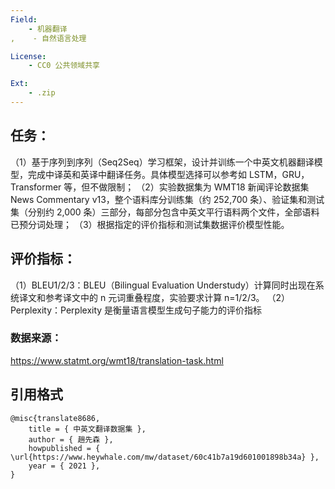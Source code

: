 ```yaml
---
Field:
    - 机器翻译
,    - 自然语言处理

License:
    - CC0 公共领域共享

Ext:
    - .zip
---
```


## 任务：

（1）基于序列到序列（Seq2Seq）学习框架，设计并训练一个中英文机器翻译模型，完成中译英和英译中翻译任务。具体模型选择可以参考如 LSTM，GRU，Transformer 等，但不做限制；
 （2）实验数据集为 WMT18 新闻评论数据集 News Commentary v13，整个语料库分训练集（约 252,700 条）、验证集和测试集（分别约 2,000 条）三部分，每部分包含中英文平行语料两个文件，全部语料已预分词处理；
（3）根据指定的评价指标和测试集数据评价模型性能。

## 评价指标：

（1）BLEU1/2/3：BLEU（Bilingual Evaluation Understudy）计算同时出现在系统译文和参考译文中的 n 元词重叠程度，实验要求计算 n=1/2/3。
（2）Perplexity：Perplexity 是衡量语言模型生成句子能力的评价指标

### 数据来源：
https://www.statmt.org/wmt18/translation-task.html

## **引用格式**
```
@misc{translate8686,
    title = { 中英文翻译数据集 },
    author = { 趙先森 },
    howpublished = { \url{https://www.heywhale.com/mw/dataset/60c41b7a19d601001898b34a} },
    year = { 2021 },
}
```